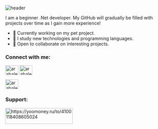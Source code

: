 
![header](https://capsule-render.vercel.app/api?type=waving&color=gradient&height=256&section=header&text=Hello%20World!&fontSize=75&animation=fadeIn&fontAlignY=38&desc=Welcome%20to%20my%20GitHub%20profile!)
<p>
I am a beginner .Net developer. My GitHub will gradually be filled with projects over time as I gain more experience! 
</p>

- 🔭 Currently working on my pet project.
- 🌱 I study new technologies and programming languages.
- 👯 Open to collaborate on interesting projects.
 
<h3 align="left">Connect with me:</h3>
<p align="left">
<!-- <a href="https://linkedin.com/in/DWDWDW" target="blank"><img align="center" src="https://cdn.jsdelivr.net/npm/simple-icons@3.0.1/icons/linkedin.svg" alt="WDWDW" height="30" width="40" /></a> -->
<a href="https://instagram.com/arabaleevdennis" target="blank"><img align="center" src="https://cdn.jsdelivr.net/npm/simple-icons@3.0.1/icons/instagram.svg" alt="arabaleevdennis" height="30" width="40" /></a>
 <a href="https://t.me/arabaleevdennis" target="blank"><img align="center" src="https://cdn.jsdelivr.net/npm/simple-icons@4.19.0/icons/telegram.svg" alt="arabaleevdennis" height="30" width="40" /></a>
</p> <a href="https://habr.com/ru/users/willdiealone/publications/articles/"target="blank"><img align="center" src="https://cdn.jsdelivr.net/npm/simple-icons@4.19.0/icons/habr.svg" alt="arabaleevdennis" height="30" width="40" /></a>

<h3 align="left">Support:</h3>
<p><a href="https://yoomoney.ru/to/4100118408605024"> <img align="left" src="https://yoomoney.ru/i/shop/iomoney_logo_white_example.png" height="50" width="210" alt="https://yoomoney.ru/to/4100118408605024" /></a></p><br><br>

